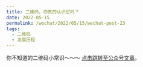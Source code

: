```yaml
---
title: 二维码，你真的认识它吗？
date: 2022-05-15
permalink: /wechat/2022/05/15/wechat-post-23
tags:
  - 二维码
  - 发展历程
---
```


你不知道的二维码小常识～～～ [点击跳转至公众号文章](http://mp.weixin.qq.com/s?__biz=MzkxNjM0MzQ0MQ==&mid=2247484060&idx=1&sn=43f1110ec4e25202f656d1a47798adbe&chksm=c1501d62f6279474e3619c5dee262fe5f50591604adc727476745fe15997b091492b590ce37d#rd)。